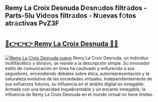 ## Remy La Croix Desnuda D𝚎sn𝚞dos filtr𝚊dos - Parts-5Iu Vid𝚎os filtr𝚊dos - N𝚞evas f𝚘tos atr𝚊ctivas PvZ3F

# <h2><a href="http://mbcsn31.tromn.icu/?c=Remy+La+Croix+Desnuda">🔗👉👉👉 Remy La Croix Desnuda 🔗🔗</a></h2>

[![Remy La Croix Desnuda nuevo](https://i.imgur.com/pEAQMta.gif)](http://mbcsn31.tromn.icu/?c=Remy+La+Croix+Desnuda)
Remy La Croix Desnuda, un individuo multifacético y divisivo, se resiste a la descripción simple. Su innovador estilo de comunicación en línea ha cautivado y enfurecido a sus seguidores, encendiendo debates sobre ética, autorrepresentación y la naturaleza evolutiva de las sociedades virtuales. Independientemente de sus esfuerzos futuros, su influencia en el ámbito digital es innegable. Armada con una tenacidad inquebrantable y un encanto innegable, la influencia de Remy La Croix Desnuda en el mundo virtual no tiene límites.
